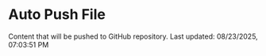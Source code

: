 # Auto Push File

Content that will be pushed to GitHub repository.
Last updated: 08/23/2025, 07:03:51 PM